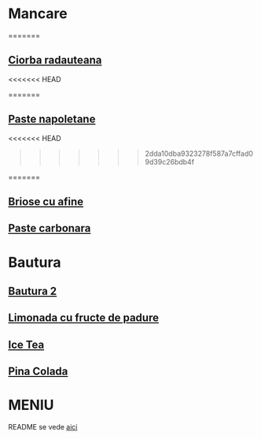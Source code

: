 # Mancare

=======
## [Ciorba radauteana](./mancare/ciorba_radauteana.md)
<<<<<<< HEAD

=======
## [Paste napoletane](./mancare/Paste_napoletane.md)
<<<<<<< HEAD
>>>>>>> 2dda10dba9323278f587a7cffad09d39c26bdb4f

=======
## [Briose cu afine](mancare/Briose.md)

## [Paste carbonara](./mancare/Paste%20carbonara.md)


# Bautura

## [Bautura 2](./bautura/bautura2.md)

## [Limonada cu fructe de padure](./bautura/Limonada_cu_fructe_de_padure.md)
## [Ice Tea](./bautura/Ice%20Tea.md)

## [Pina Colada](./bautura/Pina_Colada.md)

# MENIU
 
README se vede [aici](./README.md)
